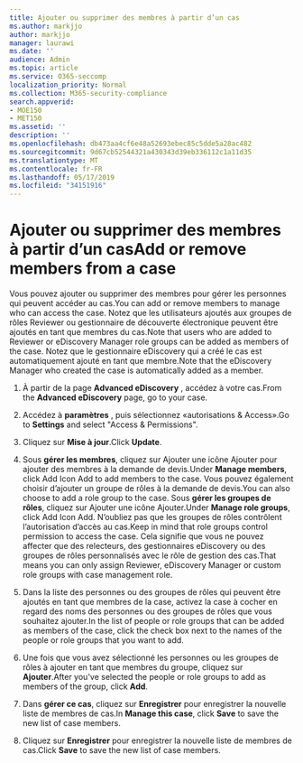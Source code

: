 ```yaml
---
title: Ajouter ou supprimer des membres à partir d’un cas
ms.author: markjjo
author: markjjo
manager: laurawi
ms.date: ''
audience: Admin
ms.topic: article
ms.service: O365-seccomp
localization_priority: Normal
ms.collection: M365-security-compliance
search.appverid:
- MOE150
- MET150
ms.assetid: ''
description: ''
ms.openlocfilehash: db473aa4cf6e48a52693ebec85c5dde5a28ac482
ms.sourcegitcommit: 9d67cb52544321a430343d39eb336112c1a11d35
ms.translationtype: MT
ms.contentlocale: fr-FR
ms.lasthandoff: 05/17/2019
ms.locfileid: "34151916"
---
```

# <a name="add-or-remove-members-from-a-case"></a><span data-ttu-id="861c4-102">Ajouter ou supprimer des membres à partir d’un cas</span><span class="sxs-lookup"><span data-stu-id="861c4-102">Add or remove members from a case</span></span>

<span data-ttu-id="861c4-103">Vous pouvez ajouter ou supprimer des membres pour gérer les personnes qui peuvent accéder au cas.</span><span class="sxs-lookup"><span data-stu-id="861c4-103">You can add or remove members to manage who can access the case.</span></span> <span data-ttu-id="861c4-104">Notez que les utilisateurs ajoutés aux groupes de rôles Reviewer ou gestionnaire de découverte électronique peuvent être ajoutés en tant que membres du cas.</span><span class="sxs-lookup"><span data-stu-id="861c4-104">Note that users who are added to Reviewer or eDiscovery Manager role groups can be added as members of the case.</span></span> <span data-ttu-id="861c4-105">Notez que le gestionnaire eDiscovery qui a créé le cas est automatiquement ajouté en tant que membre.</span><span class="sxs-lookup"><span data-stu-id="861c4-105">Note that the eDiscovery Manager who created the case is automatically added as a member.</span></span>

1. <span data-ttu-id="861c4-106">À partir de la page **Advanced eDiscovery** , accédez à votre cas.</span><span class="sxs-lookup"><span data-stu-id="861c4-106">From the **Advanced eDiscovery** page, go to your case.</span></span>

2. <span data-ttu-id="861c4-107">Accédez à **paramètres** , puis sélectionnez «autorisations & Access».</span><span class="sxs-lookup"><span data-stu-id="861c4-107">Go to **Settings** and select "Access & Permissions".</span></span>
 
3. <span data-ttu-id="861c4-108">Cliquez sur **Mise à jour**.</span><span class="sxs-lookup"><span data-stu-id="861c4-108">Click **Update**.</span></span>
 
4. <span data-ttu-id="861c4-109">Sous **gérer les membres**, cliquez sur Ajouter une icône Ajouter pour ajouter des membres à la demande de devis.</span><span class="sxs-lookup"><span data-stu-id="861c4-109">Under **Manage members**, click Add Icon Add to add members to the case.</span></span> <span data-ttu-id="861c4-110">Vous pouvez également choisir d’ajouter un groupe de rôles à la demande de devis.</span><span class="sxs-lookup"><span data-stu-id="861c4-110">You can also choose to add a role group to the case.</span></span> <span data-ttu-id="861c4-111">Sous **gérer les groupes de rôles**, cliquez sur Ajouter une icône Ajouter.</span><span class="sxs-lookup"><span data-stu-id="861c4-111">Under **Manage role groups**, click Add Icon Add.</span></span> 
    <span data-ttu-id="861c4-112">N’oubliez pas que les groupes de rôles contrôlent l’autorisation d’accès au cas.</span><span class="sxs-lookup"><span data-stu-id="861c4-112">Keep in mind that role groups control permission to access the case.</span></span> <span data-ttu-id="861c4-113">Cela signifie que vous ne pouvez affecter que des relecteurs, des gestionnaires eDiscovery ou des groupes de rôles personnalisés avec le rôle de gestion des cas.</span><span class="sxs-lookup"><span data-stu-id="861c4-113">That means you can only assign Reviewer, eDiscovery Manager or custom role groups with case management role.</span></span>
 
5. <span data-ttu-id="861c4-114">Dans la liste des personnes ou des groupes de rôles qui peuvent être ajoutés en tant que membres de la case, activez la case à cocher en regard des noms des personnes ou des groupes de rôles que vous souhaitez ajouter.</span><span class="sxs-lookup"><span data-stu-id="861c4-114">In the list of people or role groups that can be added as members of the case, click the check box next to the names of the people or role groups that you want to add.</span></span>

6. <span data-ttu-id="861c4-115">Une fois que vous avez sélectionné les personnes ou les groupes de rôles à ajouter en tant que membres du groupe, cliquez sur **Ajouter**.</span><span class="sxs-lookup"><span data-stu-id="861c4-115">After you've selected the people or role groups to add as members of the group, click **Add**.</span></span>

7. <span data-ttu-id="861c4-116">Dans **gérer ce cas**, cliquez sur **Enregistrer** pour enregistrer la nouvelle liste de membres de cas.</span><span class="sxs-lookup"><span data-stu-id="861c4-116">In **Manage this case**, click **Save** to save the new list of case members.</span></span>

8. <span data-ttu-id="861c4-117">Cliquez sur **Enregistrer** pour enregistrer la nouvelle liste de membres de cas.</span><span class="sxs-lookup"><span data-stu-id="861c4-117">Click **Save** to save the new list of case members.</span></span>
